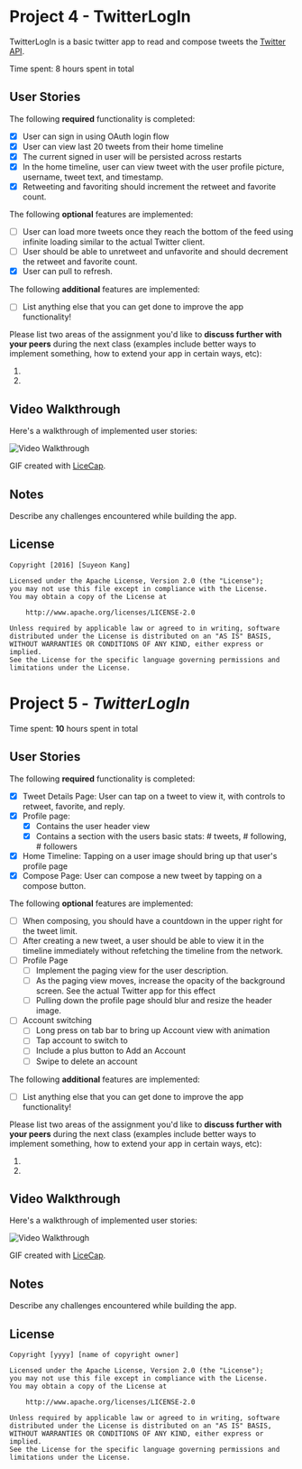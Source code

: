 # Project 4 - TwitterLogIn

TwitterLogIn is a basic twitter app to read and compose tweets the [Twitter API](https://apps.twitter.com/).

Time spent: 8 hours spent in total

## User Stories

The following **required** functionality is completed:

- [X] User can sign in using OAuth login flow
- [X] User can view last 20 tweets from their home timeline
- [X] The current signed in user will be persisted across restarts
- [X] In the home timeline, user can view tweet with the user profile picture, username, tweet text, and timestamp.
- [X] Retweeting and favoriting should increment the retweet and favorite count.

The following **optional** features are implemented:

- [ ] User can load more tweets once they reach the bottom of the feed using infinite loading similar to the actual Twitter client.
- [ ] User should be able to unretweet and unfavorite and should decrement the retweet and favorite count.
- [X] User can pull to refresh.

The following **additional** features are implemented:

- [ ] List anything else that you can get done to improve the app functionality!

Please list two areas of the assignment you'd like to **discuss further with your peers** during the next class (examples include better ways to implement something, how to extend your app in certain ways, etc):

1. 
2. 

## Video Walkthrough 

Here's a walkthrough of implemented user stories:

<img src='http://i.imgur.com/d2R145s.gif' title='Video Walkthrough' width='' alt='Video Walkthrough' />

GIF created with [LiceCap](http://www.cockos.com/licecap/).

## Notes

Describe any challenges encountered while building the app.

## License

    Copyright [2016] [Suyeon Kang]

    Licensed under the Apache License, Version 2.0 (the "License");
    you may not use this file except in compliance with the License.
    You may obtain a copy of the License at

        http://www.apache.org/licenses/LICENSE-2.0

    Unless required by applicable law or agreed to in writing, software
    distributed under the License is distributed on an "AS IS" BASIS,
    WITHOUT WARRANTIES OR CONDITIONS OF ANY KIND, either express or implied.
    See the License for the specific language governing permissions and
    limitations under the License.

# Project 5 - *TwitterLogIn*

Time spent: **10** hours spent in total

## User Stories

The following **required** functionality is completed:

- [X] Tweet Details Page: User can tap on a tweet to view it, with controls to retweet, favorite, and reply.
- [X] Profile page:
   - [X] Contains the user header view
   - [X] Contains a section with the users basic stats: # tweets, # following, # followers
- [X] Home Timeline: Tapping on a user image should bring up that user's profile page
- [X] Compose Page: User can compose a new tweet by tapping on a compose button.

The following **optional** features are implemented:

- [ ] When composing, you should have a countdown in the upper right for the tweet limit.
- [ ] After creating a new tweet, a user should be able to view it in the timeline immediately without refetching the timeline from the network.
- [ ] Profile Page
   - [ ] Implement the paging view for the user description.
   - [ ] As the paging view moves, increase the opacity of the background screen. See the actual Twitter app for this effect
   - [ ] Pulling down the profile page should blur and resize the header image.
- [ ] Account switching
   - [ ] Long press on tab bar to bring up Account view with animation
   - [ ] Tap account to switch to
   - [ ] Include a plus button to Add an Account
   - [ ] Swipe to delete an account

The following **additional** features are implemented:

- [ ] List anything else that you can get done to improve the app functionality!

Please list two areas of the assignment you'd like to **discuss further with your peers** during the next class (examples include better ways to implement something, how to extend your app in certain ways, etc):

1. 
2. 

## Video Walkthrough 

Here's a walkthrough of implemented user stories:

<img src='http://i.imgur.com/a4PE7sw.gif' title='Video Walkthrough' width='' alt='Video Walkthrough' />

GIF created with [LiceCap](http://www.cockos.com/licecap/).

## Notes

Describe any challenges encountered while building the app.

## License

    Copyright [yyyy] [name of copyright owner]

    Licensed under the Apache License, Version 2.0 (the "License");
    you may not use this file except in compliance with the License.
    You may obtain a copy of the License at

        http://www.apache.org/licenses/LICENSE-2.0

    Unless required by applicable law or agreed to in writing, software
    distributed under the License is distributed on an "AS IS" BASIS,
    WITHOUT WARRANTIES OR CONDITIONS OF ANY KIND, either express or implied.
    See the License for the specific language governing permissions and
    limitations under the License.
